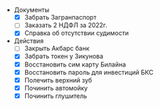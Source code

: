 #
* Документы
	* [x] Забрать Загранпаспорт
	* [ ] Заказать 2 НДФЛ за 2022г.
	* [x] Справка об отсутствии судимости
* Действия
	*  [ ] Закрыть Акбарс банк
	*  [x] Забрать токен у Зикунова
	*  [x] Восстановить сим карту Билайна
	*  [x] Восстановить пароль для инвестиций БКС
	*  [x] Полечить верхний зуб
	*  [x] Починить автомойку
	*  [x] Починить глушитель